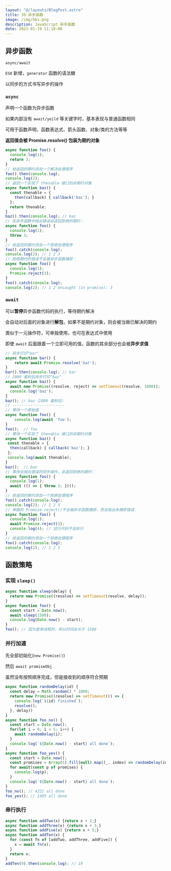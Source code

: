 ```yaml
---
layout: "@/layouts/BlogPost.astro"
title: 39-异步函数
image: /img/hbs.png
description: JavaScript 异步函数
date: 2021-01-19 11:18:08
---
```


## 异步函数

`async/await`

`ES8` 新增，`generator` 函数的语法糖

以同步的方式书写异步的操作

### `async`

声明一个函数为异步函数

如果内部没有 `await/yeild` 等关键字时，基本表现与普通函数相同

可用于函数声明、函数表达式、箭头函数、对象/类的方法等等

**返回值会被 Promise.resolve() 包装为期约对象**

```js
async function foo() {
  console.log(1);
  return 3;
}
// 给返回的期约添加一个解决处理程序
foo().then(console.log);
console.log(2); 
// 返回一个实现了 thenable 接口的非期约对象
async function baz() {
  const thenable = {
    then(callback) { callback('baz'); }
  };
  return thenable;
}
baz().then(console.log); // baz
// 在异步函数中抛出错误会返回拒绝的期约：
async function foo() {
  console.log(1);
  throw 3;
}
// 给返回的期约添加一个拒绝处理程序
foo().catch(console.log);
console.log(2); // 1 2 3
// 拒绝期约的错误不会被异步函数捕获：
async function foo() {
  console.log(1);
  Promise.reject(3);
}
foo().catch(console.log);
console.log(2); // 1 2 Uncaught (in promise): 3 
```

### `await`

可以**暂停**异步函数代码的执行，等待期约解决

会自动对后面的对象进行**解包**，如果不是期约对象，则会被当做已解决的期约

类似于一元操作符，可单独使用，也可在表达式中使用

即使 `await` 后面跟着一个立即可用的值，函数的其余部分也会被**异步求值**

```js
// 异步打印"bar"
async function bar() {
 	return await Promise.resolve('bar');
}
bar().then(console.log); // bar
// 1000 毫秒后异步打印"baz"
async function baz() {
  await new Promise((resolve, reject) => setTimeout(resolve, 1000));
  console.log('baz');
}
baz(); // baz（1000 毫秒后）
// -----------------------
// 等待一个原始值
async function foo() {
 	console.log(await 'foo');
}
foo();  // foo
// 等待一个实现了 thenable 接口的非期约对象
async function baz() {
 const thenable = {
  then(callback) { callback('baz'); }
 };
 console.log(await thenable);
}
baz();  // baz 
// 等待会抛出错误的同步操作，会返回拒绝的期约：
async function foo() {
  console.log(1);
  await (() => { throw 3; })();
}
// 给返回的期约添加一个拒绝处理程序
foo().catch(console.log);
console.log(2); // 1 2 3
// 单独的 Promise.reject()不会被异步函数捕获，而会抛出未捕获错误
async function foo() {
  console.log(1);
  await Promise.reject(3);
  console.log(4); // 这行代码不会执行
}
// 给返回的期约添加一个拒绝处理程序
foo().catch(console.log);
console.log(2); // 1 2 3
```

## 函数策略

### 实现 `sleep()`

```js
async function sleep(delay) {
  return new Promise((resolve) => setTimeout(resolve, delay));
}
async function foo() {
  const start = Date.now();
  await sleep(1500);
  console.log(Date.now() - start);
}
foo(); // 因为是单线程的，所以时间会长于 1500
```

### 并行加速

先全部初始化(`new Promise()`)

然后 `await promiseObj`

虽然没有按照顺序完成，但是接收到的顺序符合预期

```js
async function randomDelay(id) {
  const delay = Math.random() * 1000;
  return new Promise((resolve) => setTimeout(() => {
    console.log(`${id} finished`);
    resolve();
  }, delay))
}
async function foo_no() {
  const start = Date.now();
  for(let i = 0; i < 5; i++) {
    await randomDelay(i);
  }
  console.log(`${Date.now() - start} all done`);
}
async function foo_yes() {
  const start = Date.now();
  const promises = Array(5).fill(null).map((_, index) => randomDelay(index));
  for await(const p of promises) {
    console.log(p);
  }
  console.log(`${Date.now() - start} all done`);
}
foo_no(); // 4221 all done
foo_yes(); // 1495 all done
```

### 串行执行

```js
async function addTwo(x) {return x + 2;}
async function addThree(x) {return x + 3;}
async function addFive(x) {return x + 5;}
async function addTen(x) {
  for (const fn of [addTwo, addThree, addFive]) {
    x = await fn(x);
  }
  return x;
}
addTen(9).then(console.log); // 19 
```